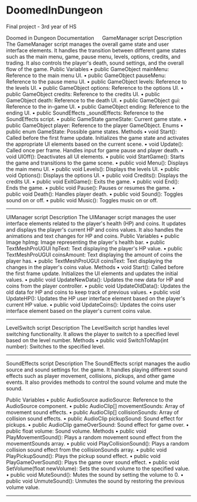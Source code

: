 # DoomedInDungeon
Final project - 3rd year of HS

Doomed in Dungeon Documentation
 
GameManager script
Description
The GameManager script manages the overall game state and user interface elements. It handles the transition between different game states such as the main menu, game, pause menu, levels, options, credits, and trading. It also controls the player's death, sound settings, and the overall flow of the game.
Public Variables
•	public GameObject mainMenu: Reference to the main menu UI.
•	public GameObject pauseMenu: Reference to the pause menu UI.
•	public GameObject levels: Reference to the levels UI.
•	public GameObject options: Reference to the options UI.
•	public GameObject credits: Reference to the credits UI.
•	public GameObject death: Reference to the death UI.
•	public GameObject gui: Reference to the in-game UI.
•	public GameObject ending: Reference to the ending UI.
•	public SoundEffects _soundEffects: Reference to the SoundEffects script.
•	public GameState gameState: Current game state.
•	public GameObject player: Reference to the player GameObject.
Enums
•	public enum GameState: Possible game states.
Methods
•	void Start(): Called before the first frame update. Initializes the game state and activates the appropriate UI elements based on the current scene.
•	void Update(): Called once per frame. Handles input for game pause and player death.
•	void UIOff(): Deactivates all UI elements.
•	public void StartGame(): Starts the game and transitions to the game scene.
•	public void Menu(): Displays the main menu UI.
•	public void Levels(): Displays the levels UI.
•	public void Options(): Displays the options UI.
•	public void Credits(): Displays the credits UI.
•	public void ExitGame(): Exits the game.
•	public void End(): Ends the game.
•	public void Pause(): Pauses or resumes the game.
•	public void Death(): Handles player death.
•	public void Sound(): Toggles sound on or off.
•	public void Music(): Toggles music on or off.
________________________________________
UIManager script
Description
The UIManager script manages the user interface elements related to the player's health (HP) and coins. It updates and displays the player's current HP and coins values. It also handles the animations and text changes for HP and coins.
Public Variables
•	public Image hpImg: Image representing the player's health bar.
•	public TextMeshProUGUI hpText: Text displaying the player's HP value.
•	public TextMeshProUGUI coinsAmount: Text displaying the amount of coins the player has.
•	public TextMeshProUGUI coinsText: Text displaying the changes in the player's coins value.
Methods
•	void Start(): Called before the first frame update. Initializes the UI elements and updates the initial values.
•	public void UpdateNewData(): Updates the new data for HP and coins from the player controller.
•	public void UpdateOldData(): Updates the old data for HP and coins to keep track of previous values.
•	public void UpdateHP(): Updates the HP user interface element based on the player's current HP value.
•	public void UpdateCoins(): Updates the coins user interface element based on the player's current coins value.
________________________________________
LevelSwitch script
Description
The LevelSwitch script handles level switching functionality. It allows the player to switch to a specified level based on the level number.
Methods
•	public void SwitchToMap(int number): Switches to the specified level.
________________________________________
SoundEffects script
Description 
The SoundEffects script manages the audio source and sound settings for. the game. It handles playing different sound effects such as player movement, collisions, pickups, and other game events. It also provides methods to control the sound volume and mute the sound.

Public Variables
•	public AudioSource audioSource: Reference to the AudioSource component.
•	public AudioClip[] movementSounds: Array of movement sound effects.
•	public AudioClip[] collisionSounds: Array of collision sound effects.
•	public AudioClip pickupSound: Sound effect for pickups.
•	public AudioClip gameOverSound: Sound effect for game over.
•	public float volume: Sound volume.
Methods
•	public void PlayMovementSound(): Plays a random movement sound effect from the movementSounds array.
•	public void PlayCollisionSound(): Plays a random collision sound effect from the collisionSounds array.
•	public void PlayPickupSound(): Plays the pickup sound effect.
•	public void PlayGameOverSound(): Plays the game over sound effect.
•	public void SetVolume(float newVolume): Sets the sound volume to the specified value.
•	public void MuteSound(): Mutes the sound by setting the volume to 0.
•	public void UnmuteSound(): Unmutes the sound by restoring the previous volume value.
________________________________________

